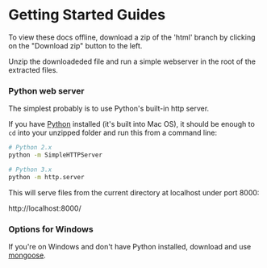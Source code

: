 # Getting Started Guides

To view these docs offline, download a zip of the 'html' branch by clicking on the "Download zip" button to the left.

Unzip the downloadeded file and run a simple webserver in the root of the extracted files.

### Python web server

The simplest probably is to use Python's built-in http server. 

If you have [Python](http://python.org/) installed (it's built into Mac OS), it should be enough to `cd` into your unzipped folder and run this from a command line:

```bash
# Python 2.x
python -m SimpleHTTPServer
```

```bash
# Python 3.x
python -m http.server
```

This will serve files from the current directory at localhost under port 8000:

http://localhost:8000/

### Options for Windows

If you're on Windows and don't have Python installed, download and use [mongoose](https://cesanta.com/mongoose.shtml).
